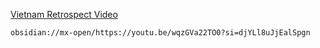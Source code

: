 

[Vietnam Retrospect Video](https://youtu.be/wqzGVa22TO0?si=djYLl8uJjEalSpgn)

 ```
obsidian://mx-open/https://youtu.be/wqzGVa22TO0?si=djYLl8uJjEalSpgn 
``` 

 
